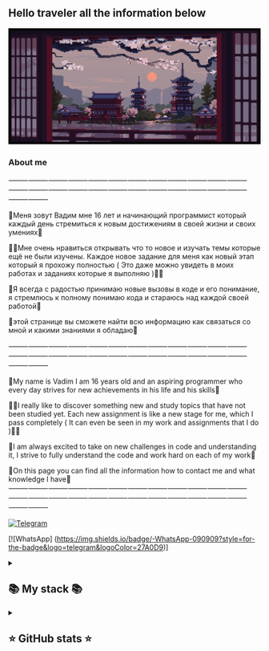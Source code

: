 
## Hello traveler all the information below 

![Header](https://github.com/Stervar/Stervar/blob/main/assets/f53336607ee8c6478f25d2665d7d5c3b.gif) 

### About me                                                    
⸻⸻⸻⸻⸻⸻⸻⸻⸻⸻⸻⸻⸻⸻⸻⸻⸻⸻⸻⸻⸻⸻⸻⸻⸻⸻
 
 👋Меня зовут Вадим мне 16 лет и начинающий программист который каждый день стремиться к новым достижениям в своей жизни и своих умениях👋

 👨‍💻Мне очень нравиться открывать что то новое и изучать темы которые ещё не были изучены. Каждое новое задание для меня как новый этап который я прохожу полностью ( Это даже можно увидеть в моих работах и заданиях которые я выполняю )👨‍💻

 🌟Я всегда с радостью принимаю новые вызовы в коде и его понимание, я стремлюсь к полному понимаю кода и стараюсь над каждой своей работой🌟

📑этой странице вы сможете найти всю информацию как связаться со мной и какими знаниями я обладаю📑

⸻⸻⸻⸻⸻⸻⸻⸻⸻⸻⸻⸻⸻⸻⸻⸻⸻⸻⸻⸻⸻⸻⸻⸻⸻⸻

 👋My name is Vadim I am 16 years old and an aspiring programmer who every day strives for new achievements in his life and his skills👋

 👨‍💻I really like to discover something new and study topics that have not been studied yet. Each new assignment is like a new stage for me, which I pass completely ( It can even be seen in my work and assignments that I do )👨‍💻

 🌟I am always excited to take on new challenges in code and understanding it, I strive to fully understand the code and work hard on each of my work🌟

📑On this page you can find all the information how to contact me and what knowledge I have📑
⸻⸻⸻⸻⸻⸻⸻⸻⸻⸻⸻⸻⸻⸻⸻⸻⸻⸻⸻⸻⸻⸻⸻⸻⸻⸻


[![Telegram](https://img.shields.io/badge/-Telegram-090909?style=for-the-badge&logo=telegram&logoColor=27A0D9)](https://t.me/IRISHCAR)

[![WhatsApp] (https://img.shields.io/badge/-WhatsApp-090909?style=for-the-badge&logo=telegram&logoColor=27A0D9)]

<details align="left">
  <summary><h2><b>📚 My stack 📚</b></h2></summary>
  <p>
    <h3>Langs</h3>
    <img src="https://skillicons.dev/icons?i=py,html,postgres,javascript,&perline=7" />
    <h3>Frameworks / Tools</h3>
    <img src="https://skillicons.dev/icons?i=git&perline=7" />
    <h3>Software</h3>
    <img src="https://skillicons.dev/icons?i=visualstudio,visualstudiocode&perline=7" />
    <br>
  </p>
</details>

<details align="left">
  <summary><h2><b>⭐ GitHub stats ⭐</b></h2></summary>
  <p>
   <img src="https://github-readme-stats.vercel.app/api/top-langs/?username=Stervar&theme=dracula&layout=compact&hide_border=true&bg_color=00000000" />
   <br>
   <img src="https://github-readme-stats.vercel.app/api?username=Stervar&count_private=true&show_icons=true&theme=dracula&hide_border=true&bg_color=00000000" />
    <br>
   <img src="https://metrics.lecoq.io/Stervar" />
  </p>
</details>



